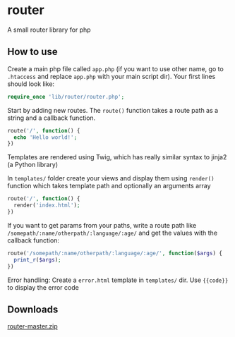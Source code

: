 # router
A small router library for php 

## How to use
Create a main php file called `app.php` (if you want to use other name, go to `.htaccess` and replace `app.php` with your main script dir). Your first lines should look like:
```php
require_once 'lib/router/router.php';
```

Start by adding new routes. The `route()` function takes a route path as a string and a callback function.
```php
route('/', function() {
  echo 'Hello world!';
})
```

Templates are rendered using Twig, which has really similar syntax to jinja2 (a Python library)

In `templates/` folder create your views and display them using `render()` function which takes template path and optionally an arguments array
```php
route('/', function() {
  render('index.html');
})
```

If you want to get params from your paths, write a route path like `/somepath/:name/otherpath/:language/:age/` and get the values with the callback function:
```php
route('/somepath/:name/otherpath/:language/:age/', function($args) {
  print_r($args);
})
```

Error handling: Create a `error.html` template in `templates/` dir. Use `{{code}}` to display the error code

## Downloads
[router-master.zip](https://minhaskamal.github.io/DownGit/#/home?url=https://github.com/morswin22/router)
